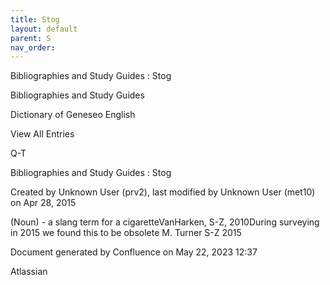 ```yaml
---
title: Stog
layout: default
parent: S
nav_order:
---
```


Bibliographies and Study Guides : Stog

Bibliographies and Study Guides

Dictionary of Geneseo English

View All Entries

Q-T

Bibliographies and Study Guides : Stog

Created by  Unknown User (prv2), last modified by  Unknown User (met10) on Apr 28, 2015

(Noun) - a slang term for a cigaretteVanHarken, S-Z, 2010During surveying in 2015 we found this to be obsolete M. Turner S-Z 2015

Document generated by Confluence on May 22, 2023 12:37

Atlassian
